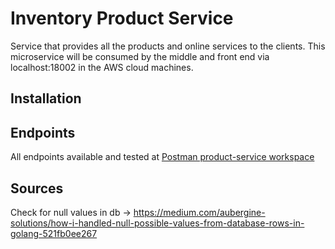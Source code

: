 # Inventory Product Service

Service that provides all the products and online services to the clients. This microservice will be consumed by the middle and front end via localhost:18002 in the AWS cloud machines.

## Installation

## Endpoints

All endpoints available and tested at [Postman product-service workspace](https://fullstack-toolbox.postman.co/workspace/06ec8474-e53b-4b16-8823-a82e0ff92a14)

## Sources

Check for null values in db -> https://medium.com/aubergine-solutions/how-i-handled-null-possible-values-from-database-rows-in-golang-521fb0ee267
